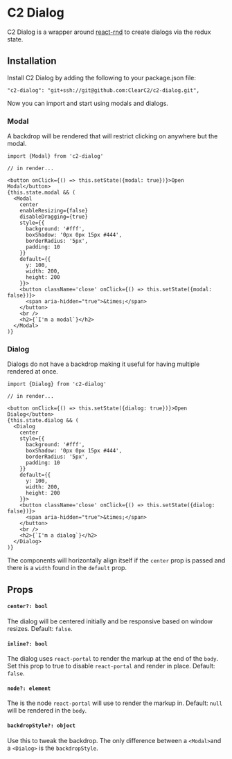 # C2 Dialog

C2 Dialog is a wrapper around [react-rnd](https://github.com/bokuweb/react-rnd) to create dialogs via the redux state.

## Installation

Install C2 Dialog by adding the following to your package.json file:

```
"c2-dialog": "git+ssh://git@github.com:ClearC2/c2-dialog.git",
```

Now you can import and start using modals and dialogs.

### Modal
A backdrop will be rendered that will restrict clicking on anywhere but the modal.

```
import {Modal} from 'c2-dialog'

// in render...

<button onClick={() => this.setState({modal: true})}>Open Modal</button>
{this.state.modal && (
  <Modal
    center
    enableResizing={false}
    disableDragging={true}
    style={{
      background: '#fff',
      boxShadow: '0px 0px 15px #444',
      borderRadius: '5px',
      padding: 10
    }}
    default={{
      y: 100,
      width: 200,
      height: 200
    }}>
    <button className='close' onClick={() => this.setState({modal: false})}>
      <span aria-hidden="true">&times;</span>
    </button>
    <br />
    <h2>{`I'm a modal`}</h2>
  </Modal>
)}

```

### Dialog
Dialogs do not have a backdrop making it useful for having multiple rendered at once.

```
import {Dialog} from 'c2-dialog'

// in render...

<button onClick={() => this.setState({dialog: true})}>Open Dialog</button>
{this.state.dialog && (
  <Dialog
    center
    style={{
      background: '#fff',
      boxShadow: '0px 0px 15px #444',
      borderRadius: '5px',
      padding: 10
    }}
    default={{
      y: 100,
      width: 200,
      height: 200
    }}>
    <button className='close' onClick={() => this.setState({dialog: false})}>
      <span aria-hidden="true">&times;</span>
    </button>
    <br />
    <h2>{`I'm a dialog`}</h2>
  </Dialog>
)}
```

The components will horizontally align itself if the `center` prop is passed and there is a `width` found in the `default` prop.

## Props
#### `center?: bool`
The dialog will be centered initially and be responsive based on window resizes. Default: `false`.

#### `inline?: bool`
The dialog uses `react-portal` to render the markup at the end of the `body`. Set this prop to true to disable `react-portal` and render in place. Default: `false`.

#### `node?: element`
The is the node `react-portal` will use to render the markup in. Default: `null` will be rendered in the `body`.

#### `backdropStyle?: object`
Use this to tweak the backdrop. The only difference between a `<Modal>`and a `<Dialog>` is the `backdropStyle`.
